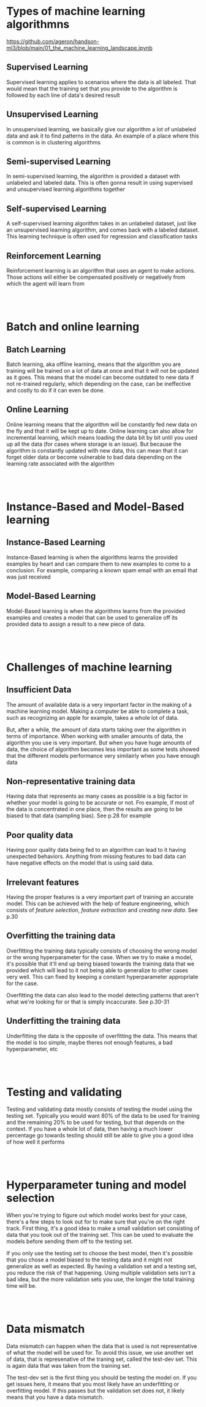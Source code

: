 # Types of machine learning algorithmns
https://github.com/ageron/handson-ml3/blob/main/01_the_machine_learning_landscape.ipynb

## Supervised Learning
Supervised learning applies to scenarios where the data is all labeled. That would mean that the training set that you provide to the algorithm is followed by each line of data's desired result

## Unsupervised Learning
In unsupervised learning, we basically give our algorithm a lot of unlabeled data and ask it to find patterns in the data. An example of a place where this is common is in clustering algorithms 

## Semi-supervised Learning
In semi-supervised learning, the algorithm is provided a dataset with unlabeled and labeled data. This is often gonna result in using supervised and unsupervised learning algorithms together

## Self-supervised Learning
A self-supervised learning algorithm takes in an unlabeled dataset, just like an unsupervised learning algorithm, and comes back with a labeled dataset. This learning technique is often used for regression and classification tasks

## Reinforcement Learning
Reinforcement learning is an algorithm that uses an agent to make actions. Those actions will either be compensated positively or negatively from which the agent will learn from

<br><br>

# Batch and online learning

## Batch Learning
Batch learning, aka offline learning, means that the algorithm you are training will be trained on a lot of data at once and that it will not be updated as it goes. This means that the model can become outdated to new data if not re-trained regularly, which depending on the case, can be ineffective and costly to do if it can even be done.

## Online Learning
Online learning means that the algorithm will be constantly fed new data on the fly and that it will be kept up to date. Online learning can also allow for incremental learning, which means loading the data bit by bit until you used up all the data (for cases where storage is an issue). But because the algorithm is constantly updated with new data, this can mean that it can forget older data or become vulnerable to bad data depending on the learning rate associated with the algorithm

<br><br>

# Instance-Based and Model-Based learning

## Instance-Based Learning
Instance-Based learning is when the algorithms learns the provided examples by heart and can compare them to new examples to come to a conclusion. For example, comparing a known spam email with an email that was just received

## Model-Based Learning
Model-Based learning is when the algorithms learns from the provided examples and creates a model that can be used to generalize off its provided data to assign a result to a new piece of data.

<br><br>

# Challenges of machine learning

## Insufficient Data
The amount of available data is a very important factor in the making of a machine learning model. Making a computer be able to complete a task, such as recognizing an apple for example, takes a whole lot of data. 

But, after a while, the amount of data starts taking over the algorithm in terms of importance. When working with smaller amounts of data, the algorithm you use is very important. But when you have huge amounts of data, the choice of algorithm becomes less important as some tests showed that the different models performance very similairly when you have enough data

## Non-representative training data
Having data that represents as many cases as possible is a big factor in whether your model is going to be accurate or not. Fro example, if most of the data is concentrated in one place, then the results are going to be biased to that data (sampling bias). See p.28 for example

## Poor quality data
Having poor quality data being fed to an algorithm can lead to it having unexpected behaviors. Anything from missing features to bad data can have negative effects on the model that is using said data.

## Irrelevant features
Having the proper features is a very important part of training an accurate model. This can be achieved with the help of feature engineering, which consists of *feature selection*, *feature extraction* and *creating new data*. See p.30

## Overfitting the training data
Overfitting the training data typically consists of choosing the wrong model or the wrong hyperparameter for the case. When we try to make a model, it's possible that it'll end up being biased towards the training data that we provided which will lead to it not being able to generalize to other cases very well. This can fixed by keeping a constant hyperparameter appropriate for the case.

Overfitting the data can also lead to the model detecting patterns that aren't what we're looking for or that is simply incaccurate. See p.30-31

## Underfitting the training data
Underfitting the data is the opposite of overfitting the data. This means that the model is too simple, maybe theres not enough features, a bad hyperparameter, etc

<br><br>

# Testing and validating
Testing and validating data mostly consists of testing the model using the testing set. Typically you would want 80% of the data to be used for training and the remaining 20% to be used for testing, but that depends on the context. If you have a whole lot of data, then having a much lower percentage go towards testing should still be able to give you a good idea of how well it performs

<br><br>

# Hyperparameter tuning and model selection
When you're trying to figure out which model works best for your case, there's a few steps to look out for to make sure that you're on the right track. First thing, it's a good idea to make a small validation set consisting of data that you took out of the training set. This can be used to evaluate the models before sending them off to the testing set. 

If you only use the testing set to choose the best model, then it's possible that you chose a model biased to the testing data and it might not generalize as well as expected. By having a validation set and a testing set, you reduce the risk of that happening. Using multiple validation sets isn't a bad idea, but the more validation sets you use, the longer the total training time will be.

<br><br>

# Data mismatch
Data mismatch can happen when the data that is used is not representative of what the model will be used for. To avoid this issue, we use another set of data, that is represenative of the traning set, called the test-dev set. This is again data that was taken from the training set.

The test-dev set is the first thing you should be testing the model on. If you get issues here, it means that you most likely have an underfitting or overfitting model. If this passes but the validation set does not, it likely means that you have a data mismatch.


